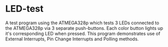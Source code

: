 # LED-test
A test program using the ATMEGA328p which tests 3 LEDs connected to the  ATMEGA328p via 3 separate push-buttons. Each color button lights up it's  corresponding LED when pressed. This program demonstrates use of External Interrupts, Pin Change Interrupts and Polling methods.
